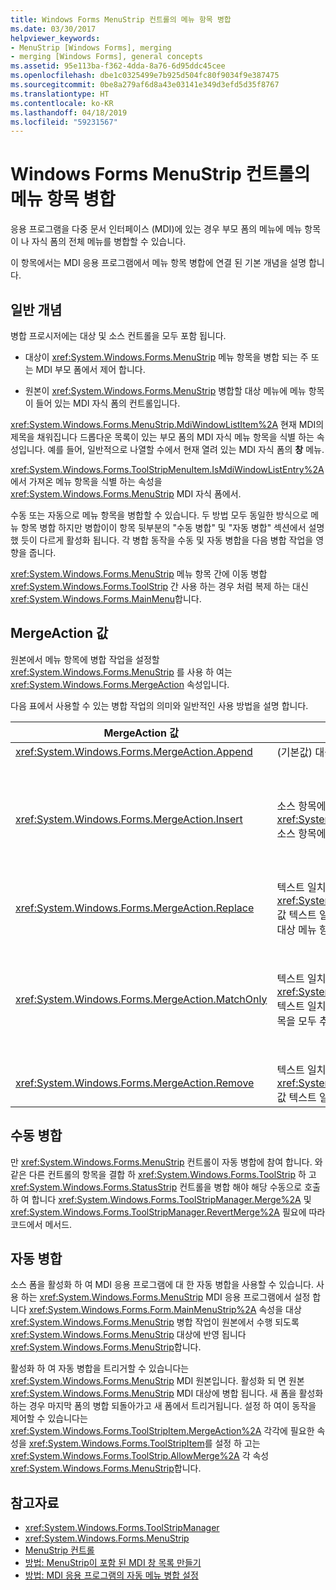 ```yaml
---
title: Windows Forms MenuStrip 컨트롤의 메뉴 항목 병합
ms.date: 03/30/2017
helpviewer_keywords:
- MenuStrip [Windows Forms], merging
- merging [Windows Forms], general concepts
ms.assetid: 95e113ba-f362-4dda-8a76-6d95ddc45cee
ms.openlocfilehash: dbe1c0325499e7b925d504fc80f9034f9e387475
ms.sourcegitcommit: 0be8a279af6d8a43e03141e349d3efd5d35f8767
ms.translationtype: HT
ms.contentlocale: ko-KR
ms.lasthandoff: 04/18/2019
ms.locfileid: "59231567"
---
```

# <a name="merging-menu-items-in-the-windows-forms-menustrip-control"></a>Windows Forms MenuStrip 컨트롤의 메뉴 항목 병합
응용 프로그램을 다중 문서 인터페이스 (MDI)에 있는 경우 부모 폼의 메뉴에 메뉴 항목이 나 자식 폼의 전체 메뉴를 병합할 수 있습니다.  
  
 이 항목에서는 MDI 응용 프로그램에서 메뉴 항목 병합에 연결 된 기본 개념을 설명 합니다.  
  
## <a name="general-concepts"></a>일반 개념  
 병합 프로시저에는 대상 및 소스 컨트롤을 모두 포함 됩니다.  
  
-   대상이 <xref:System.Windows.Forms.MenuStrip> 메뉴 항목을 병합 되는 주 또는 MDI 부모 폼에서 제어 합니다.  
  
-   원본이 <xref:System.Windows.Forms.MenuStrip> 병합할 대상 메뉴에 메뉴 항목이 들어 있는 MDI 자식 폼의 컨트롤입니다.  
  
 <xref:System.Windows.Forms.MenuStrip.MdiWindowListItem%2A> 현재 MDI의 제목을 채워집니다 드롭다운 목록이 있는 부모 폼의 MDI 자식 메뉴 항목을 식별 하는 속성입니다. 예를 들어, 일반적으로 나열할 수에서 현재 열려 있는 MDI 자식 폼의 **창** 메뉴.  
  
 <xref:System.Windows.Forms.ToolStripMenuItem.IsMdiWindowListEntry%2A> 에서 가져온 메뉴 항목을 식별 하는 속성을 <xref:System.Windows.Forms.MenuStrip> MDI 자식 폼에서.  
  
 수동 또는 자동으로 메뉴 항목을 병합할 수 있습니다. 두 방법 모두 동일한 방식으로 메뉴 항목 병합 하지만 병합이이 항목 뒷부분의 "수동 병합" 및 "자동 병합" 섹션에서 설명 했 듯이 다르게 활성화 됩니다. 각 병합 동작을 수동 및 자동 병합을 다음 병합 작업을 영향을 줍니다.  
  
 <xref:System.Windows.Forms.MenuStrip> 메뉴 항목 간에 이동 병합 <xref:System.Windows.Forms.ToolStrip> 간 사용 하는 경우 처럼 복제 하는 대신 <xref:System.Windows.Forms.MainMenu>합니다.  
  
## <a name="mergeaction-values"></a>MergeAction 값  
 원본에서 메뉴 항목에 병합 작업을 설정할 <xref:System.Windows.Forms.MenuStrip> 를 사용 하 여는 <xref:System.Windows.Forms.MergeAction> 속성입니다.  
  
 다음 표에서 사용할 수 있는 병합 작업의 의미와 일반적인 사용 방법을 설명 합니다.  
  
|MergeAction 값|설명|일반적인 용도|  
|-----------------------|-----------------|-----------------|  
|<xref:System.Windows.Forms.MergeAction.Append>|(기본값) 대상 항목의 컬렉션의 끝에 소스 항목을 추가합니다.|프로그램의 일부를 활성화할 때 메뉴 항목 메뉴의 끝에 추가 합니다.|  
|<xref:System.Windows.Forms.MergeAction.Insert>|소스 항목에서 지정 된 위치에서 대상 항목의 컬렉션에 추가 된 <xref:System.Windows.Forms.ToolStripItem.MergeIndex%2A> 소스 항목에서 속성을 설정 합니다.|중간 또는 프로그램의 일부를 활성화할 때 메뉴의 시작 부분에 메뉴 항목을 추가 합니다.<br /><br /> 경우 변수의 <xref:System.Windows.Forms.ToolStripItem.MergeIndex%2A> 동일 메뉴 항목 모두에 대해 추가 된 역순입니다. 설정 <xref:System.Windows.Forms.ToolStripItem.MergeIndex%2A> 적절 하 게 원래 순서를 유지 합니다.|  
|<xref:System.Windows.Forms.MergeAction.Replace>|텍스트 일치 항목을 찾거나 사용 하는 <xref:System.Windows.Forms.ToolStripItem.MergeIndex%2A> 값 텍스트 일치 하는 항목이 발견 되 고 원본 메뉴 항목과 일치 하는 대상 메뉴 항목을 다음으로 바꿉니다.|대상 메뉴 항목을 다르게 수행 하는 동일한 이름의 원본 메뉴 항목을 바꿉니다.|  
|<xref:System.Windows.Forms.MergeAction.MatchOnly>|텍스트 일치 항목을 찾거나 사용 된 <xref:System.Windows.Forms.ToolStripItem.MergeIndex%2A> 텍스트 일치 하는 항목이 발견 되 면 대상에 원본의 드롭다운 목록 항목을 모두 추가한 경우 값입니다.|메뉴 구조 구축 삽입을 하위 메뉴에 메뉴 항목을 추가 또는 하위 메뉴에서 메뉴 항목을 제거 합니다. 기본에서 MDI 자식 메뉴 항목을를 추가할 수는 예를 들어 <xref:System.Windows.Forms.MenuStrip> **다른 이름으로 저장** 메뉴.<br /><br /> <xref:System.Windows.Forms.MergeAction.MatchOnly> 이 기능을 사용 하면 어떤 동작도 수행 하지 않고 메뉴 구조를 탐색할 수 있습니다. 후속 항목을 확인 하는 방법을 제공 합니다.|  
|<xref:System.Windows.Forms.MergeAction.Remove>|텍스트 일치 항목을 찾거나 사용 하는 <xref:System.Windows.Forms.ToolStripItem.MergeIndex%2A> 값 텍스트 일치 하는 항목이 발견 되 고 대상에서 항목을 제거 합니다.|대상에서 메뉴 항목을 제거 <xref:System.Windows.Forms.MenuStrip>합니다.|  
  
## <a name="manual-merging"></a>수동 병합  
 만 <xref:System.Windows.Forms.MenuStrip> 컨트롤이 자동 병합에 참여 합니다. 와 같은 다른 컨트롤의 항목을 결합 하 <xref:System.Windows.Forms.ToolStrip> 하 고 <xref:System.Windows.Forms.StatusStrip> 컨트롤을 병합 해야 해당 수동으로 호출 하 여 합니다 <xref:System.Windows.Forms.ToolStripManager.Merge%2A> 및 <xref:System.Windows.Forms.ToolStripManager.RevertMerge%2A> 필요에 따라 코드에서 메서드.  
  
## <a name="automatic-merging"></a>자동 병합  
 소스 폼을 활성화 하 여 MDI 응용 프로그램에 대 한 자동 병합을 사용할 수 있습니다. 사용 하는 <xref:System.Windows.Forms.MenuStrip> MDI 응용 프로그램에서 설정 합니다 <xref:System.Windows.Forms.Form.MainMenuStrip%2A> 속성을 대상 <xref:System.Windows.Forms.MenuStrip> 병합 작업이 원본에서 수행 되도록 <xref:System.Windows.Forms.MenuStrip> 대상에 반영 됩니다 <xref:System.Windows.Forms.MenuStrip>합니다.  
  
 활성화 하 여 자동 병합을 트리거할 수 있습니다는 <xref:System.Windows.Forms.MenuStrip> MDI 원본입니다. 활성화 되 면 원본 <xref:System.Windows.Forms.MenuStrip> MDI 대상에 병합 됩니다. 새 폼을 활성화 하는 경우 마지막 폼의 병합 되돌아가고 새 폼에서 트리거됩니다. 설정 하 여이 동작을 제어할 수 있습니다는 <xref:System.Windows.Forms.ToolStripItem.MergeAction%2A> 각각에 필요한 속성을 <xref:System.Windows.Forms.ToolStripItem>를 설정 하 고는 <xref:System.Windows.Forms.ToolStrip.AllowMerge%2A> 각 속성 <xref:System.Windows.Forms.MenuStrip>합니다.  
  
## <a name="see-also"></a>참고자료

- <xref:System.Windows.Forms.ToolStripManager>
- <xref:System.Windows.Forms.MenuStrip>
- [MenuStrip 컨트롤](menustrip-control-windows-forms.md)
- [방법: MenuStrip이 포함 된 MDI 창 목록 만들기](how-to-create-an-mdi-window-list-with-menustrip-windows-forms.md)
- [방법: MDI 응용 프로그램의 자동 메뉴 병합 설정](how-to-set-up-automatic-menu-merging-for-mdi-applications.md)
